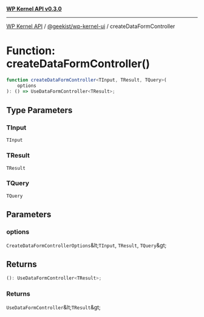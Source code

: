 [**WP Kernel API v0.3.0**](../../../README.md)

---

[WP Kernel API](../../../README.md) / [@geekist/wp-kernel-ui](../README.md) / createDataFormController

# Function: createDataFormController()

```ts
function createDataFormController<TInput, TResult, TQuery>(
	options
): () => UseDataFormController<TResult>;
```

## Type Parameters

### TInput

`TInput`

### TResult

`TResult`

### TQuery

`TQuery`

## Parameters

### options

`CreateDataFormControllerOptions`\&lt;`TInput`, `TResult`, `TQuery`\&gt;

## Returns

```ts
(): UseDataFormController<TResult>;
```

### Returns

`UseDataFormController`\&lt;`TResult`\&gt;
